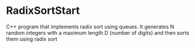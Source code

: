 # RadixSortStart
C++ program that implements radix sort using queues. It generates N random integers with a maximum length D (number of digits) and then sorts them using radix sort
